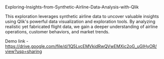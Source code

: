 Exploring-Insights-from-Synthetic-Airline-Data-Analysis-with-Qlik

This exploration leverages synthetic airline data to uncover valuable insights using Qlik's powerful data visualization and exploration tools. By analyzing realistic yet fabricated flight data, we gain a deeper understanding of airline operations, customer behaviors, and market trends.

Demo link -https://drive.google.com/file/d/1Q5LvcEMVkidRwQVwEMXic2oG_uGlHyOR/view?usp=sharing
